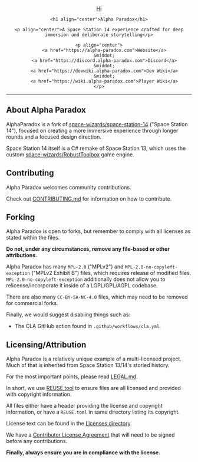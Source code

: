 <!--
    SPDX-License-Identifier: CC-BY-SA-4.0

    SPDX-FileCopyrightText: Space Kobold Games and Contributors <https://github.com/space-kobold/alpha-paradox>
-->

<div align="center">
    <a href="https://github.com/space-kobolds/alpha-paradox">
        <p>Hi</p>
    </a>

    <h1 align="center">Alpha Paradox</h1>

    <p align="center">A Space Station 14 experience crafted for deep immersion and deliberate storytelling</p>

    <p align="center">
        <a href="https://alpha-paradox.com">Website</a>
        &middot;
        <a href="https://discord.alpha-paradox.com">Discord</a>
        &middot;
        <a href="https://devwiki.alpha-paradox.com">Dev Wiki</a>
        &middot;
        <a href="https://wiki.alpha-paradox.com">Player Wiki</a>
    </p>
</div>

---

## About Alpha Paradox

AlphaParadox is a fork of [space-wizards/space-station-14](https://github.com/space-wizards/space-station-14) ("Space Station 14"), focused on creating a more immersive experience through longer rounds and a focused design direction.

Space Station 14 itself is a C# remake of Space Station 13, which uses the custom [space-wizards/RobustToolbox](https://github.com/space-wizards/RobustToolbox) game engine.

## Contributing

Alpha Paradox welcomes community contributions.

Check out [CONTRIBUTING.md](./CONTRIBUTING.md) for information on how to contribute.

## Forking

Alpha Paradox is open to forks, but remember to comply with all licenses as stated within the files.

**Do not, under any circumstances, remove any file-based or other attributions.**

Alpha Paradox has many `MPL-2.0` ("MPLv2") and `MPL-2.0-no-copyleft-exception` ("MPLv2 Exhibit B") files, which requires
release of modified files. `MPL-2.0-no-copyleft-exception` additionally does not allow you to relicense/incorporate it
inside of a LGPL/GPL/AGPL codebase.

There are also many `CC-BY-SA-NC-4.0` files, which may need to be removed for commercial forks.

Finally, we would suggest disabling things such as:
- The CLA GitHub action found in `.github/workflows/cla.yml`.

## Licensing/Attribution

Alpha Paradox is a relatively unique example of a multi-licensed project. Much of that is inherited from Space Station 13/14's storied history.

For the most important points, please read [LEGAL.md](./LEGAL.md).

In short, we use [REUSE tool](https://reuse.software/) to ensure files are all licensed and provided with copyright
information.

All files either have a header providing the license and copyright information, or have a `REUSE.toml` in same directory
listing its copyright.

License text can be found in the [Licenses directory](./Licenses).

We have a [Contributor License Agreement](./LEGAL.md) that will need to be signed before any contributions.

**Finally, always ensure you are in compliance with the license.**
